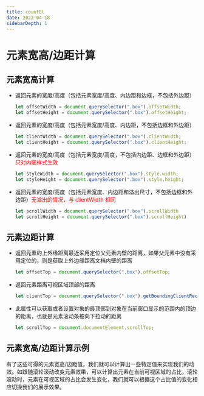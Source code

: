 ```yaml
---
title: countEl
date: 2022-04-18
sidebarDepth: 1
---
```


# 元素宽高/边距计算

## 元素宽高计算

- 返回元素的宽度/高度（包括元素宽度/高度、内边距和边框，不包括外边距）
  ```js
  let offsetWidth = document.querySelector(".box").offsetWidth;
  let offsetHeight = document.querySelector(".box").offsetHeight;
  ```
- 返回元素的宽度/高度（包括元素宽度/高度、内边距，不包括边框和外边距）
  ```js
  let clientWidth = document.querySelector(".box").clientWidth;
  let clientHeight = document.querySelector(".box").clientHeight;
  ```
- 返回元素的宽度/高度（包括元素宽度/高度，不包括内边距、边框和外边距）<font color='red'>只对内联样式生效</font>
  ```js
  let styleWidth = document.querySelector(".box").style.width;
  let styleHeight = document.querySelector(".box").style.height;
  ```
- 返回元素的宽度/高度（包括元素宽度、内边距和溢出尺寸，不包括边框和外边距）<font color='red'>无溢出的情况，与 clientWidth 相同</font>
  ```js
  let scrollWidth = document.querySelector(".box").scrollWidth
  let scrollHeight = document.querySelector(".box").scrollHeight)
  ```

## 元素边距计算

- 返回元素的上外缘距离最近采用定位父元素内壁的距离，如果父元素中没有采用定位的，则是获取上外边缘距离文档内壁的距离
  ```js
  let offsetTop = document.querySelector(".box").offsetTop;
  ```
- 返回元素距离可视区域顶部的距离
  ```js
  let clientTop = document.querySelector(".box").getBoundingClientRect().top;
  ```
- 此属性可以获取或者设置对象的最顶部到对象在当前窗口显示的范围内的顶边的距离，也就是元素滚动条被向下拉动的距离
  ```js
  let scrollTop = document.documentElement.scrollTop;
  ```

## 元素宽高/边距计算示例

  <countEl/>

  有了这些可得的元素宽高/边距值，我们就可以计算出一些特定值来实现我们的动效。如跟随滚轮滚动改变元素效果，可以计算出元素在当前可视区域的占比，滚轮滚动时，元素在可视区域的占比会发生变化，我们就可以根据这个占比值的变化相应切换我们的展示效果。
